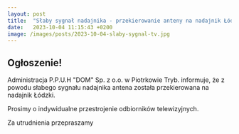 ```yaml
---
layout: post
title:  "Słaby sygnał nadajnika - przekierowanie anteny na nadajnik Łódzki"
date:   2023-10-04 11:15:43 +0200
image: /images/posts/2023-10-04-slaby-sygnal-tv.jpg
---
```


<h2>Ogłoszenie!</h2>
<p>
Administracja P.P.U.H "DOM" Sp. z o.o. w Piotrkowie Tryb. informuje, że z powodu słabego sygnału nadajnika
antena została przekierowana na nadajnik Łódzki.
</p>
<p>
Prosimy o indywidualne przestrojenie odbiorników telewizyjnych.
</p>

<p class="strong">Za utrudnienia przepraszamy</p>